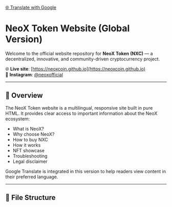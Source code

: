 [🌐 Translate with Google](https://translate.google.com/translate?hl=&sl=auto&tl=en&u=https://neoxcoin.github.io)

# NeoX Token Website (Global Version)

Welcome to the official website repository for **NeoX Token (NXC)** — a decentralized, innovative, and community-driven cryptocurrency project.

🌐 **Live site**: [https://neoxcoin.github.io](https://neoxcoin.github.io)  
📸 **Instagram**: [@neoxofficial](https://www.instagram.com/neoxofficial)

---

## 📖 Overview

The NeoX Token website is a multilingual, responsive site built in pure HTML. It provides clear access to important information about the NeoX ecosystem:

- What is NeoX?
- Why choose NeoX?
- How to buy NXC
- How it works
- NFT showcase
- Troubleshooting
- Legal disclaimer

Google Translate is integrated in this version to help readers view content in their preferred language.

---

## 🧭 File Structure
